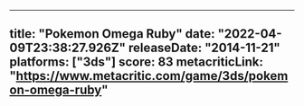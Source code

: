 
---
title: "Pokemon Omega Ruby"
date: "2022-04-09T23:38:27.926Z"
releaseDate: "2014-11-21"
platforms: ["3ds"]
score: 83
metacriticLink: "https://www.metacritic.com/game/3ds/pokemon-omega-ruby"
---
